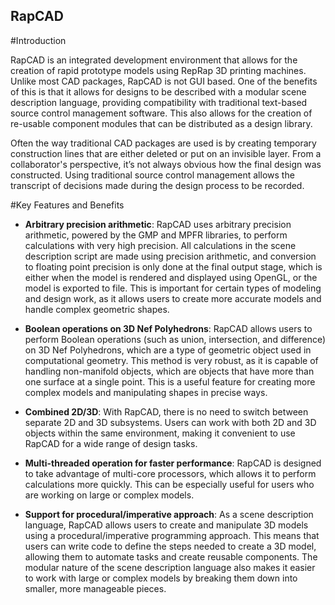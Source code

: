 ## RapCAD

#Introduction

RapCAD is an integrated development environment that allows for the creation of rapid prototype models using RepRap 3D printing machines. Unlike most CAD packages, RapCAD is not GUI based. One of the benefits of this is that it allows for designs to be described with a modular scene description language, providing compatibility with traditional text-based source control management software. This also allows for the creation of re-usable component modules that can be distributed as a design library.

Often the way traditional CAD packages are used is by creating temporary construction lines that are either deleted or put on an invisible layer. From a collaborator's perspective, it’s not always obvious how the final design was constructed. Using traditional source control management allows the transcript of decisions made during the design process to be recorded.

#Key Features and Benefits

- **Arbitrary precision arithmetic**: RapCAD uses arbitrary precision arithmetic, powered by the GMP and MPFR libraries, to perform calculations with very high precision. All calculations in the scene description script are made using precision arithmetic, and conversion to floating point precision is only done at the final output stage, which is either when the model is rendered and displayed using OpenGL, or the model is exported to file. This is important for certain types of modeling and design work, as it allows users to create more accurate models and handle complex geometric shapes.

- **Boolean operations on 3D Nef Polyhedrons**: RapCAD allows users to perform Boolean operations (such as union, intersection, and difference) on 3D Nef Polyhedrons, which are a type of geometric object used in computational geometry. This method is very robust, as it is capable of handling non-manifold objects, which are objects that have more than one surface at a single point. This is a useful feature for creating more complex models and manipulating shapes in precise ways.

- **Combined 2D/3D**: With RapCAD, there is no need to switch between separate 2D and 3D subsystems. Users can work with both 2D and 3D objects within the same environment, making it convenient to use RapCAD for a wide range of design tasks.

- **Multi-threaded operation for faster performance**: RapCAD is designed to take advantage of multi-core processors, which allows it to perform calculations more quickly. This can be especially useful for users who are working on large or complex models.

- **Support for procedural/imperative approach**: As a scene description language, RapCAD allows users to create and manipulate 3D models using a procedural/imperative programming approach. This means that users can write code to define the steps needed to create a 3D model, allowing them to automate tasks and create reusable components. The modular nature of the scene description language also makes it easier to work with large or complex models by breaking them down into smaller, more manageable pieces.
